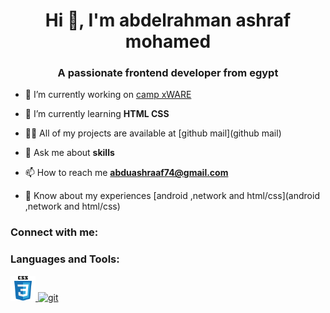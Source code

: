 <h1 align="center">Hi 👋, I'm abdelrahman ashraf mohamed</h1>
<h3 align="center">A passionate frontend developer from egypt</h3>

- 🔭 I’m currently working on [camp xWARE](file.html)

- 🌱 I’m currently learning **HTML CSS**

- 👨‍💻 All of my projects are available at [github mail](github mail)

- 💬 Ask me about **skills**

- 📫 How to reach me **abduashraaf74@gmail.com**

- 📄 Know about my experiences [android ,network and html/css](android ,network and html/css)

<h3 align="left">Connect with me:</h3>
<p align="left">
</p>

<h3 align="left">Languages and Tools:</h3>
<p align="left"> <a href="https://www.w3schools.com/css/" target="_blank" rel="noreferrer"> <img src="https://raw.githubusercontent.com/devicons/devicon/master/icons/css3/css3-original-wordmark.svg" alt="css3" width="40" height="40"/> </a> <a href="https://git-scm.com/" target="_blank" rel="noreferrer"> <img src="https://www.vectorlogo.zone/logos/git-scm/git-scm-icon.svg" alt="git" width="40" height="40"/> </a> </p>
